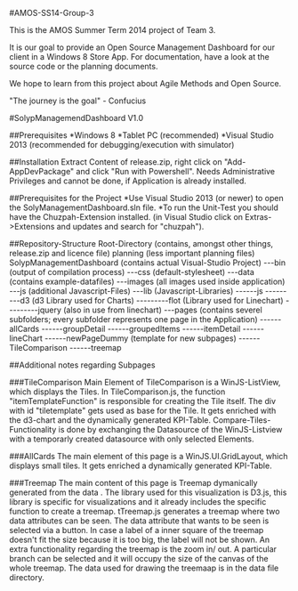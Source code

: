 #AMOS-SS14-Group-3

This is the AMOS Summer Term 2014 project of Team 3.

It is our goal to provide an Open Source Management Dashboard for our client in a Windows 8 Store App.
For documentation, have a look at the source code or the planning documents.

We hope to learn from this project about Agile Methods and Open Source.

"The journey is the goal" - Confucius


#SolypManagemendDashboard V1.0

##Prerequisites
*Windows 8
*Tablet PC (recommended)
*Visual Studio 2013 (recommended for debugging/execution with simulator)

##Installation
Extract Content of release.zip, right click on "Add-AppDevPackage" and click "Run with Powershell". Needs Administrative Privileges and cannot be done, if Application is already installed.

##Prerequisites for the Project
*Use Visual Studio 2013 (or newer) to open the SolyManagementDashboard.sln file.
*To run the Unit-Test you should have the Chuzpah-Extension installed. (in Visual Studio click on Extras->Extensions and updates and search for "chuzpah").

##Repository-Structure
	Root-Directory (contains, amongst other things, release.zip and licence file)
	planning (less important planning files)
	SolypManagementDashboard (contains actual Visual-Studio Project)
	---bin (output of compilation process)
	---css (default-stylesheet)
	---data (contains example-datafiles)
	---images (all images used inside application)
	---js (additional Javascript-Files)
	---lib (Javascript-Libraries)
	------js
	---------d3 (d3 Library used for Charts)
	---------flot (Library used for Linechart)
	---------jquery (also in use from linechart)
	---pages (contains severel subfolders; every subfolder represents one page in the Application)
	------allCards
	------groupDetail
	------groupedItems
	------itemDetail
	------lineChart
	------newPageDummy (template for new subpages)
	------TileComparison
	------treemap

##Additional notes regarding Subpages

###TileComparison
Main Element of TileComparison is a WinJS-ListView, which displays the Tiles.
In TileComparison.js, the function "itemTemplateFunction" is responsible for creating the Tile itself. The div with id "tiletemplate"
gets used as base for the Tile. It gets enriched with the d3-chart and the dynamically generated KPI-Table.
Compare-Tiles-Functionality is done by exchanging the Datasource of the WinJS-Listview with a temporarly created datasource with only
selected Elements.

###AllCards
The main element of this page is a WinJS.UI.GridLayout, which displays small tiles.
It gets enriched a dynamically generated KPI-Table.

###Treemap
The main content of this page is Treemap dymanically generated from the data .
The library used for this visualization is D3.js, this library is specific for visualizations and it already includes the specific function to create a treemap.
tTreemap.js generates a treemap where two data attributes can be seen. The data attribute that wants to be seen is selected via a button. In case a label of a inner
square of the treemap doesn't fit the size because it is too big, the label will not be shown. An extra functionality regarding the treemap is the zoom in/ out.
A particular branch can be selected and it will occupy the size of the canvas of the whole treemap. 
The data used for drawing the treemaap is in the data file directory.